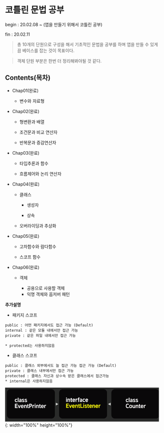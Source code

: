 # 코틀린 문법 공부
begin : 20.02.08  ~ (앱을 만들기 위해서 코틀린 공부)

fin : 20.02.11 
>총 10개의 단원으로 구성을 해서 기초적인 문법을 공부를 하며 앱을 만들 수 있게끔 베이스를 잡는 것이 목표이다.

> 객체 단원 부분은 한번 더 정리해봐야될 것 같다.
## Contents(목차)
  + Chap01(완료)
  
    + 변수와 자료형
  
  + Chap02(완료)
    
    + 형변환과 배열
    
    + 조건문과 비교 연산자
    
    + 반복문과 증감연산자
  
  + Chap03(완료)
  
    + 타입추론과 함수
    
    + 흐름제어와 논리 연산자
    
  + Chap04(완료)
  
    + 클래스
  
      + 생성자
      
      + 상속
      
    + 오버라이딩과 추상화
      
  + Chap05(완료)
     
     + 고차함수와 람다함수
     
     + 스코프 함수
  
  + Chap06(완료)
 
     + 객체
      
        + 공용으로 사용할 객체
        + 익명 객체와 옵저버 패턴
        
        
 **추가설명**
    
   - 패키지 스코프
    
    public : 어떤 패키지에서도 접근 가능 (Default)
    internal : 같은 모듈 내에서만 접근 가능
    private : 같은 파일 내에서만 접근 가능
    
    * protected는 사용하지않음

   - 클래스 스코프
    
    public : 클래스 외부에서도 늘 접근 가능 접근 가능 (Default)
    private : 클래스 내부에서만 접근 가능
    protected : 클래스 자신과 상ㅇ속 받은 클래스에서 접근가능
    * internal은 사용하지않음


![title](Chap06_03%20Image.PNG){: width="100%" height="100%"}